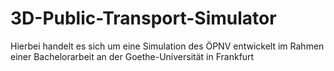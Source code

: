# 3D-Public-Transport-Simulator
Hierbei handelt es sich um eine Simulation des ÖPNV entwickelt im Rahmen einer Bachelorarbeit an der Goethe-Universität in Frankfurt
